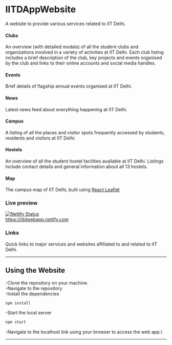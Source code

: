 # IITDAppWebsite

A website to provide various services related to IIT Delhi.

#### Clubs
An overview (with detailed modals) of all the student clubs and organizations involved in a variety of activities at IIT Delhi. Each club listing includes a brief description of the club, key projects and events organised by the club and links to their online accounts and social media handles.

#### Events
Brief details of flagship annual events organised at IIT Delhi.

#### News
Latest news feed about everything happening at IIT Delhi.

#### Campus
A listing of all the places and visitor spots frequently accessed by students, residents and visitors at IIT Delhi.

#### Hostels
An overview of all the student hostel facilities available at IIT Delhi. Listings include contact details and general information about all 13 hostels.

#### Map
The campus map of IIT Delhi, built using [React Leaflet](https://react-leaflet.js.org/)

### Live preview

[![Netlify Status](https://api.netlify.com/api/v1/badges/b76d0eaa-960a-48b9-91fa-db744d51ebb5/deploy-status)](https://app.netlify.com/sites/iitdwebapp/deploys)\
<https://iitdwebapp.netlify.com>

### Links
Quick links to major services and websites affiliated to and related to IIT Delhi.

<hr />

## Using the Website

-Clone the repository on your machine.\
-Navigate to the repository\
-Install the dependencies

```bash
npm install
```

-Start the local server

```bash
npm start
```

-Navigate to the localhost link using your browser to access the web app.\

<hr />




